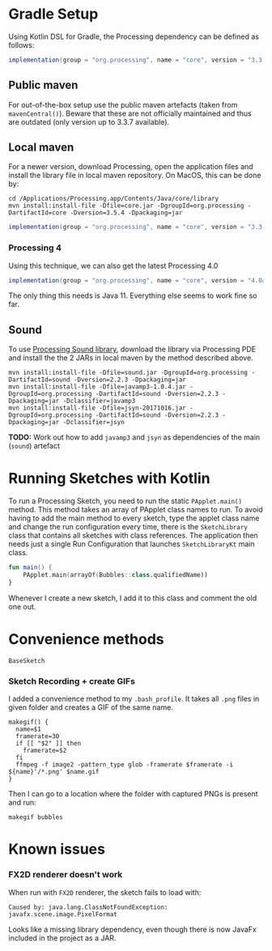 Gradle Setup
===

Using Kotlin DSL for Gradle, the Processing dependency can be defined as follows:
```gradle
implementation(group = "org.processing", name = "core", version = "3.3.7")
```

## Public maven

For out-of-the-box setup use the public maven artefacts (taken from `mavenCentral()`). 
Beware that these are not officially maintained and thus are outdated (only version up to 3.3.7 available). 

## Local maven

For a newer version, download Processing, open the application files and install the library file in local maven repository.
On MacOS, this can be done by:

```shell
cd /Applications/Processing.app/Contents/Java/core/library
mvn install:install-file -Dfile=core.jar -DgroupId=org.processing -DartifactId=core -Dversion=3.5.4 -Dpackaging=jar
```
```gradle
implementation(group = "org.processing", name = "core", version = "3.3.7")
```

### Processing 4

Using this technique, we can also get the latest Processing 4.0

```gradle
implementation(group = "org.processing", name = "core", version = "4.0a2")
```

The only thing this needs is Java 11. Everything else seems to work fine so far.

## Sound

To use [Processing Sound library](https://processing.org/reference/libraries/sound/index.html), download the library via Processing PDE and install the the 2 JARs in local maven by the method described above.

```shell
mvn install:install-file -Dfile=sound.jar -DgroupId=org.processing -DartifactId=sound -Dversion=2.2.3 -Dpackaging=jar
mvn install:install-file -Dfile=javamp3-1.0.4.jar -DgroupId=org.processing -DartifactId=sound -Dversion=2.2.3 -Dpackaging=jar -Dclassifier=javamp3
mvn install:install-file -Dfile=jsyn-20171016.jar -DgroupId=org.processing -DartifactId=sound -Dversion=2.2.3 -Dpackaging=jar -Dclassifier=jsyn
``` 

**TODO:** Work out how to add `javamp3` and `jsyn` as dependencies of the main (`sound`) artefact 

Running Sketches with Kotlin
===

To run a Processing Sketch, you need to run the static `PApplet.main()` method. 
This method takes an array of PApplet class names to run.
To avoid having to add the main method to every sketch, type the applet class name and change the run configuration every time, there is the `SketchLibrary` class that contains all sketches with class references. 
The application then needs just a single Run Configuration that launches `SketchLibraryKt` main class.

```kotlin
fun main() {
    PApplet.main(arrayOf(Bubbles::class.qualifiedName))
}
```

Whenever I create a new sketch, I add it to this class and comment the old one out.

Convenience methods
===

`BaseSketch`

### Sketch Recording + create GIFs 

I added a convenience method to my `.bash_profile`.
It takes all `.png` files in given folder and creates a GIF of the same name. 

```shell
makegif() {
  name=$1
  framerate=30
  if [[ "$2" ]] then
    framerate=$2
  fi
  ffmpeg -f image2 -pattern_type glob -framerate $framerate -i ${name}'/*.png' $name.gif
}
```
Then I can go to a location where the folder with captured PNGs is present and run:
```shell
makegif bubbles
```

Known issues
=== 

### FX2D renderer doesn't work

When run with `FX2D` renderer, the sketch fails to load with: 
```text
Caused by: java.lang.ClassNotFoundException: javafx.scene.image.PixelFormat
```
Looks like a missing library dependency, even though there is now JavaFx included in the project as a JAR.